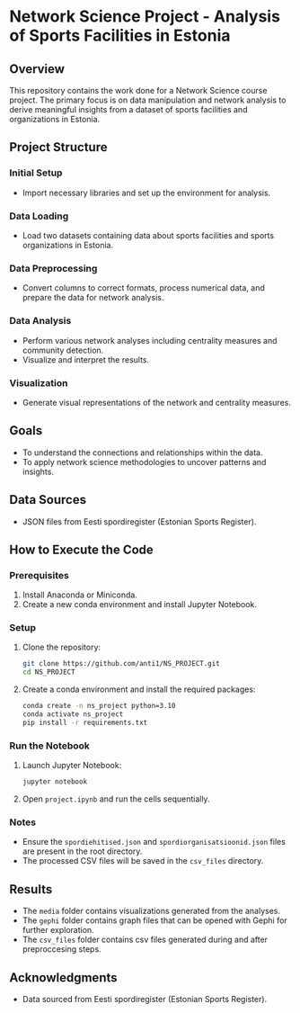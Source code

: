 # Network Science Project - Analysis of Sports Facilities in Estonia

## Overview

This repository contains the work done for a Network Science course project.
The primary focus is on data manipulation and network analysis to derive meaningful insights from a dataset of sports facilities and organizations in Estonia.

## Project Structure

### Initial Setup
- Import necessary libraries and set up the environment for analysis.

### Data Loading
- Load two datasets containing data about sports facilities and sports organizations in Estonia.

### Data Preprocessing
- Convert columns to correct formats, process numerical data, and prepare the data for network analysis.

### Data Analysis
- Perform various network analyses including centrality measures and community detection.
- Visualize and interpret the results.

### Visualization
- Generate visual representations of the network and centrality measures.

## Goals

- To understand the connections and relationships within the data.
- To apply network science methodologies to uncover patterns and insights.

## Data Sources

- JSON files from Eesti spordiregister (Estonian Sports Register).

## How to Execute the Code

### Prerequisites

1. Install Anaconda or Miniconda.
2. Create a new conda environment and install Jupyter Notebook.

### Setup

1. Clone the repository:

    ```bash
    git clone https://github.com/anti1/NS_PROJECT.git
    cd NS_PROJECT
    ```

2. Create a conda environment and install the required packages:

    ```bash
    conda create -n ns_project python=3.10
    conda activate ns_project
    pip install -r requirements.txt
    ```

### Run the Notebook

1. Launch Jupyter Notebook:

    ```bash
    jupyter notebook
    ```

2. Open `project.ipynb` and run the cells sequentially.

### Notes

- Ensure the `spordiehitised.json` and `spordiorganisatsioonid.json` files are present in the root directory.
- The processed CSV files will be saved in the `csv_files` directory.

## Results

- The `media` folder contains visualizations generated from the analyses.
- The `gephi` folder contains graph files that can be opened with Gephi for further exploration.
- The `csv_files` folder contains csv files generated during and after preproccesing steps.

## Acknowledgments

- Data sourced from Eesti spordiregister (Estonian Sports Register).